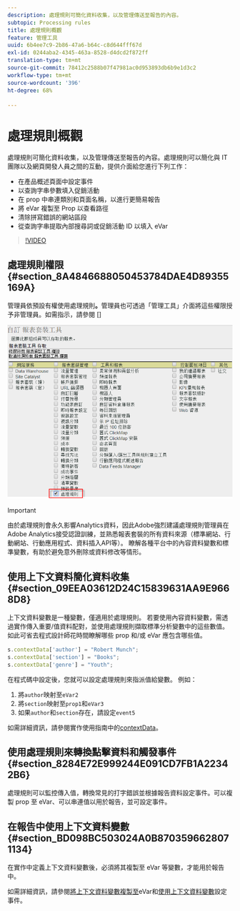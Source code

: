 ```yaml
---
description: 處理規則可簡化資料收集，以及管理傳送至報告的內容。
subtopic: Processing rules
title: 處理規則概觀
feature: 管理工具
uuid: 6b4ee7c9-2b86-47a6-b64c-c8d644fff67d
exl-id: 0244aba2-4345-463a-8528-d4dcd2f872ff
translation-type: tm+mt
source-git-commit: 78412c2588b07f47981ac0d953893db6b9e1d3c2
workflow-type: tm+mt
source-wordcount: '396'
ht-degree: 68%

---
```


# 處理規則概觀

處理規則可簡化資料收集，以及管理傳送至報告的內容。處理規則可以簡化與 IT 團隊以及網頁開發人員之間的互動，提供介面給您進行下列工作：

* 在產品概述頁面中設定事件
* 以查詢字串參數填入促銷活動
* 在 prop 中串連類別和頁面名稱，以進行更簡易報告
* 將 eVar 複製至 Prop 以查看路徑
* 清除拼寫錯誤的網站區段
* 從查詢字串提取內部搜尋詞或促銷活動 ID 以填入 eVar

>[!VIDEO](https://video.tv.adobe.com/v/26124/?quality=12&learn=on)

## 處理規則權限{#section_8A4846688050453784DAE4D89355169A}

管理員依預設有權使用處理規則&#x200B;**。**&#x200B;管理員也可透過「管理工具」介面將這些權限授予非管理員。如需指示，請參閱 []

![](assets/processing-rules.png)

>[!IMPORTANT]
>
>由於處理規則會永久影響Analytics資料，因此Adobe強烈建議處理規則管理員在Adobe Analytics接受認證訓練，並熟悉報表套裝的所有資料來源（標準網站、行動網站、行動應用程式、資料插入API等）。 瞭解各種平台中的內容資料變數和標準變數，有助於避免意外刪除或資料修改等情形。

## 使用上下文資料簡化資料收集 {#section_09EEA03612D24C15839631AA9E9668D8}

上下文資料變數是一種變數，僅適用於處理規則。 若要使用內容資料變數，需透過實作傳入重要/值資料配對，並使用處理規則擷取標準分析變數中的這些數值。如此可省去程式設計師花時間瞭解哪些 prop 和/或 eVar 應包含哪些值。

```js
s.contextData['author'] = "Robert Munch";
s.contextData['section'] = "Books";
s.contextData['genre'] = "Youth";
```

在程式碼中設定後，您就可以設定處理規則來指派值給變數。 例如：

1. 將`author`映射至`eVar2`
2. 將`section`映射至`prop1`和`eVar3`
3. 如果`author`和`section`存在，請設定`event5`

如需詳細資訊，請參閱實作使用指南中的[contextData](/help/implement/vars/page-vars/contextdata.md)。

## 使用處理規則來轉換點擊資料和觸發事件 {#section_8284E72E999244E091CD7FB1A22342B6}

處理規則可以監控傳入值，轉換常見的打字錯誤並根據報告資料設定事件。可以複製 prop 至 eVar、可以串連值以用於報告，並可設定事件。

## 在報告中使用上下文資料變數  {#section_BD098BC503024A0B8703596628071134}

在實作中定義上下文資料變數後，必須將其複製至 eVar 等變數，才能用於報告中。

如需詳細資訊，請參閱[將上下文資料變數複製至](processing-rules-examples/processing-rules-copy-context-data.md)eVar和[使用上下文資料變數](processing-rules-examples/processing-rules-copy-context-data-event.md)設定事件。
